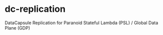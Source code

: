 # dc-replication
DataCapsule Replication for Paranoid Stateful Lambda (PSL) / Global Data Plane (GDP)
